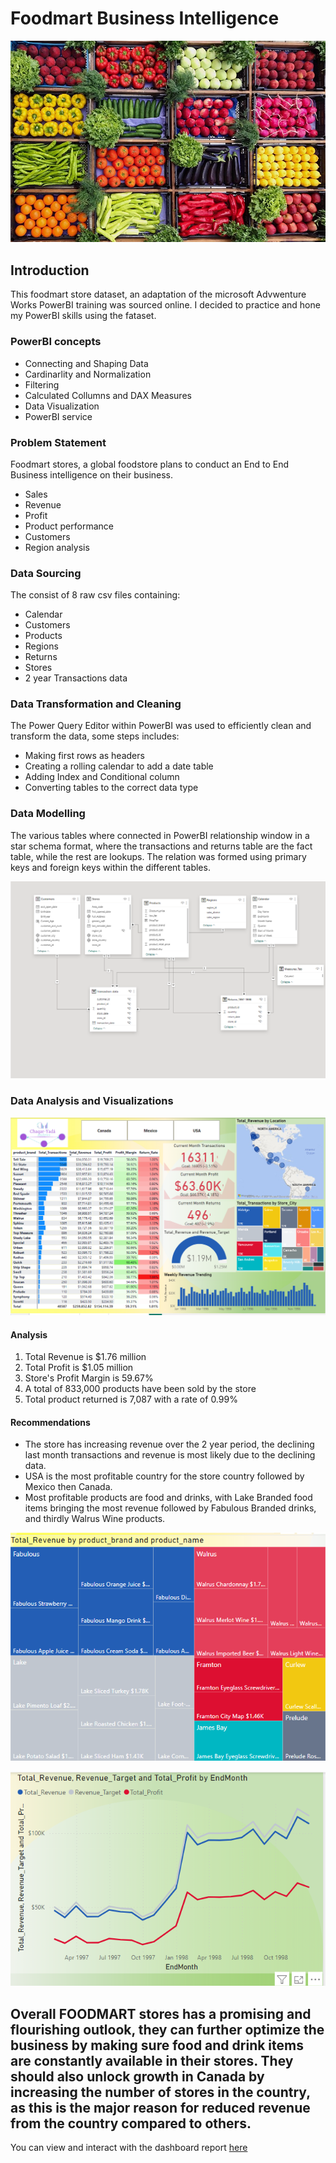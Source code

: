 # Foodmart Business Intelligence

![](FreshProduceKGFdaily.jpg)

## Introduction
This foodmart store dataset, an adaptation of the microsoft Advwenture Works PowerBI training was sourced online. I decided to practice and hone my PowerBI skills using the fataset.

### PowerBI concepts
- Connecting and Shaping Data
- Cardinarlity and Normalization
- Filtering
- Calculated Collumns and DAX Measures
- Data Visualization
- PowerBI service

### Problem Statement
Foodmart stores, a global foodstore plans to conduct an End to End Business intelligence on their business.
- Sales 
- Revenue
- Profit
- Product performance
- Customers
- Region analysis
### Data Sourcing
The consist of 8 raw csv files containing:
- Calendar
- Customers
- Products
- Regions
- Returns
- Stores 
- 2 year Transactions data
### Data Transformation and Cleaning
The Power Query Editor within PowerBI was used to efficiently clean and transform the data, some steps includes:

- Making first rows as headers
- Creating a rolling calendar to add a date table
- Adding Index and Conditional column
- Converting tables to the correct data type
### Data Modelling
The various tables where connected in PowerBI relationship window in a star schema format, where the transactions and returns table are the fact table, while the rest are lookups. The relation was formed using primary keys and foreign keys within the different tables.

![](https://github.com/Tayo202/Foodmart/blob/main/Foodmart%20model.png)

### Data Analysis and Visualizations

![](https://github.com/Tayo202/Foodmart/blob/main/ch%20foodmart.png)
#### Analysis
1. Total Revenue is $1.76 million
2. Total Profit is $1.05 million
3. Store's Profit Margin is 59.67%
4. A total of 833,000 products have been sold by the store
5. Total product returned is 7,087 with a rate of 0.99%
#### Recommendations
- The store has increasing revenue over the 2 year period, the declining last month transactions and revenue is most likely due to the declining data.
- USA is the most profitable country for the store country followed by Mexico then Canada.
- Most profitable products are food and drinks, with Lake Branded food items bringing the most revenue followed by Fabulous Branded drinks, and thirdly Walrus Wine products.
  
![](https://github.com/Tayo202/Foodmart/blob/main/foodm_product%20rev.png)

![](https://github.com/Tayo202/Foodmart/blob/main/foodm_rev_pro_endmonth.png)

Overall FOODMART stores has a promising and flourishing outlook, they can further optimize the business by making sure food and drink items are constantly available in their stores. They should also unlock growth in Canada by increasing the number of stores in the country, as this is the major reason for reduced revenue from the country compared to others.
-

You can view and interact with the dashboard report [here](https://app.powerbi.com/view?r=eyJrIjoiOTgzMjYxMzktNjllZC00Y2NkLTkxNDUtYWIwMjViMWNkYWEzIiwidCI6ImY0NjVkYjk4LTU0MTEtNDBmOS05OTU2LTk2ZjMxMDVhNjdlZCJ9)

